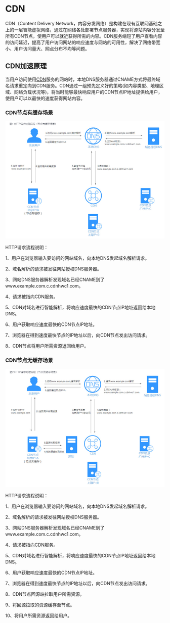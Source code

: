 

# CDN

CDN（Content Delivery Network，内容分发网络）是构建在现有互联网基础之上的一层智能虚拟网络，通过在网络各处部署节点服务器，实现将源站内容分发至所有CDN节点，使用户可以就近获得所需的内容。CDN服务缩短了用户查看内容的访问延迟，提高了用户访问网站的响应速度与网站的可用性，解决了网络带宽小、用户访问量大、网点分布不均等问题。

## CDN加速原理

当用户访问使用[CDN](https://www.huaweicloud.com/product/cdn.html)服务的网站时，本地DNS服务器通过CNAME方式将最终域名请求重定向到CDN服务。CDN通过一组预先定义好的策略(如内容类型、地理区域、网络负载状况等)，将当时能够最快响应用户的CDN节点IP地址提供给用户，使用户可以以最快的速度获得网站内容。



### CDN节点有缓存场景

![](../../imgs/CDN-1.jpeg)

HTTP请求流程说明：

1、用户在浏览器输入要访问的网站域名，向本地DNS发起域名解析请求。

2、域名解析的请求被发往网站授权DNS服务器。

3、网站DNS服务器解析发现域名已经CNAME到了www.example.com.c.cdnhwc1.com。

4、请求被指向CDN服务。

5、CDN对域名进行智能解析，将响应速度最快的CDN节点IP地址返回给本地DNS。

6、用户获取响应速度最快的CDN节点IP地址。

7、浏览器在得到速度最快节点的IP地址以后，向CDN节点发出访问请求。

8、CDN节点将用户所需资源返回给用户。





### CDN节点无缓存场景

![](../../imgs/CDN-2.jpeg)

HTTP请求流程说明：

1、用户在浏览器输入要访问的网站域名，向本地DNS发起域名解析请求。

2、域名解析的请求被发往网站授权DNS服务器。

3、网站DNS服务器解析发现域名已经CNAME到了www.example.com.c.cdnhwc1.com。

4、请求被指向CDN服务。

5、CDN对域名进行智能解析，将响应速度最快的CDN节点IP地址返回给本地DNS。

6、用户获取响应速度最快的CDN节点IP地址。

7、浏览器在得到速度最快节点的IP地址以后，向CDN节点发出访问请求。

8、CDN节点回源站拉取用户所需资源。

9、将回源拉取的资源缓存至节点。

10、将用户所需资源返回给用户。






